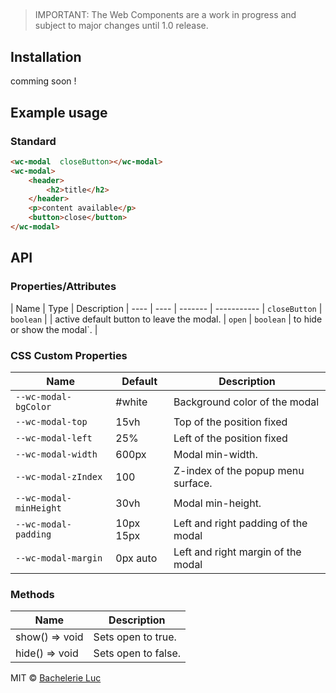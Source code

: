 ## <wc-modal>
> IMPORTANT: The Web Components are a work in progress and subject to major changes until 1.0 release.

## Installation
comming soon !

## Example usage
### Standard

```html
<wc-modal  closeButton></wc-modal>
<wc-modal>
    <header>
        <h2>title</h2>
    </header>
    <p>content available</p>
    <button>close</button>
</wc-modal>
```
## API

### Properties/Attributes
| Name | Type  | Description
| ---- | ---- | ------- | -----------
| `closeButton` | `boolean` |  | active default button to leave the modal.
| `open` | `boolean` | to hide or show the modal`.
|

### CSS Custom Properties

| Name | Default | Description
| ------------------------------------- | -------------------------------------------------- | ---
| `--wc-modal-bgColor`           |  #white                  | Background color of the modal
| `--wc-modal-top`               | 15vh                     | Top of the position fixed
| `--wc-modal-left`              | 25%                      | Left of the position fixed
| `--wc-modal-width`             | 600px                    | Modal min-width.
| `--wc-modal-zIndex`            | 100                      | Z-index of the popup menu surface.
| `--wc-modal-minHeight`         | 30vh                     | Modal min-height.
| `--wc-modal-padding`           | 10px 15px                | Left and right padding of the modal
| `--wc-modal-margin`            |  0px auto                | Left and right margin of the modal

### Methods

| Name  | Description
| ------------------------------------| --------------------------------------------------
| show() => void                      | Sets open to true.
| hide()  => void                     | Sets open to false.


MIT © [Bachelerie Luc]()